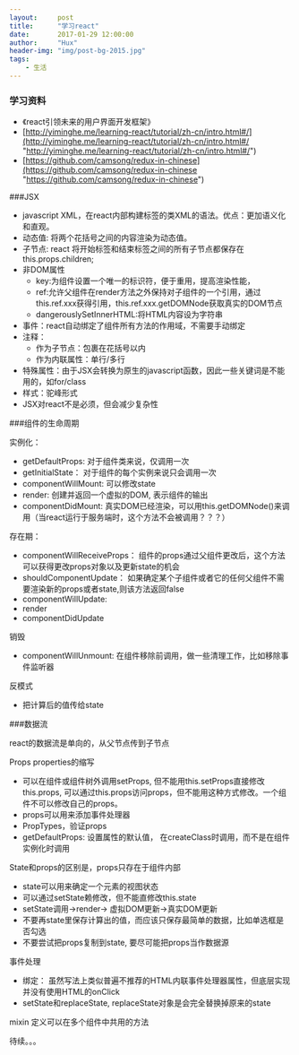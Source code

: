 ```yaml
---
layout:     post
title:      "学习react"
date:       2017-01-29 12:00:00
author:     "Hux"
header-img: "img/post-bg-2015.jpg"
tags:
    - 生活
---
```



### 学习资料

+ 《react引领未来的用户界面开发框架》
+ [http://yiminghe.me/learning-react/tutorial/zh-cn/intro.html#/](http://yiminghe.me/learning-react/tutorial/zh-cn/intro.html#/ "http://yiminghe.me/learning-react/tutorial/zh-cn/intro.html#/")
+ [https://github.com/camsong/redux-in-chinese](https://github.com/camsong/redux-in-chinese "https://github.com/camsong/redux-in-chinese")


###JSX

+ javascript XML，在react内部构建标签的类XML的语法。优点：更加语义化和直观。
+ 动态值: 将两个花括号之间的内容渲染为动态值。
+ 子节点: react 将开始标签和结束标签之间的所有子节点都保存在this.props.children;
+ 非DOM属性
	+ key:为组件设置一个唯一的标识符，便于重用，提高渲染性能，
	+ ref:允许父组件在render方法之外保持对子组件的一个引用，通过this.ref.xxx获得引用，this.ref.xxx.getDOMNode获取真实的DOM节点
	+ dangerouslySetInnerHTML:将HTML内容设为字符串
+ 事件：react自动绑定了组件所有方法的作用域，不需要手动绑定
+ 注释：
	+ 作为子节点：包裹在花括号以内
	+ 作为内联属性：单行/多行
+ 特殊属性：由于JSX会转换为原生的javascript函数，因此一些关键词是不能用的，如for/class
+ 样式：驼峰形式
+ JSX对react不是必须，但会减少复杂性

###组件的生命周期

实例化：

+ getDefaultProps: 对于组件类来说，仅调用一次
+ getInitialState： 对于组件的每个实例来说只会调用一次
+ componentWillMount: 可以修改state
+ render: 创建并返回一个虚拟的DOM, 表示组件的输出
+ componentDidMount: 真实DOM已经渲染，可以用this.getDOMNode()来调用（当react运行于服务端时，这个方法不会被调用？？？）

存在期：

+ componentWillReceiveProps： 组件的props通过父组件更改后，这个方法可以获得更改props对象以及更新state的机会
+ shouldComponentUpdate： 如果确定某个子组件或者它的任何父组件不需要渲染新的props或者state,则该方法返回false
+ componentWillUpdate: 
+ render
+ componentDidUpdate

销毁

+ componentWillUnmount: 在组件移除前调用，做一些清理工作，比如移除事件监听器

反模式
+ 把计算后的值传给state

###数据流

react的数据流是单向的，从父节点传到子节点

Props
properties的缩写

+ 可以在组件或组件树外调用setProps, 但不能用this.setProps直接修改this.props, 可以通过this.props访问props，但不能用这种方式修改。一个组件不可以修改自己的props。
+ props可以用来添加事件处理器
+ PropTypes，验证props
+ getDefaultProps: 设置属性的默认值， 在createClass时调用，而不是在组件实例化时调用

State和props的区别是，props只存在于组件内部

+ state可以用来确定一个元素的视图状态
+ 可以通过setState赖修改，但不能直修改this.state
+ setState调用->render-> 虚拟DOM更新->真实DOM更新
+ 不要再state里保存计算出的值，而应该只保存最简单的数据，比如单选框是否勾选
+ 不要尝试把props复制到state, 要尽可能把props当作数据源

事件处理

+ 绑定： 虽然写法上类似普遍不推荐的HTML内联事件处理器属性，但底层实现并没有使用HTML的onClick
+ setState和replaceState, replaceState对象是会完全替换掉原来的state

mixin
定义可以在多个组件中共用的方法

待续。。。